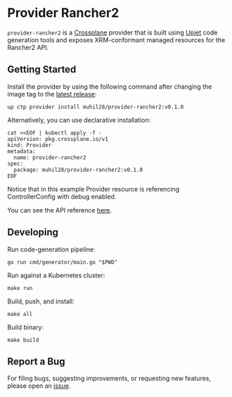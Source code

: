 # Provider Rancher2

`provider-rancher2` is a [Crossplane](https://crossplane.io/) provider that
is built using [Upjet](https://github.com/crossplane/upjet) code
generation tools and exposes XRM-conformant managed resources for the
Rancher2 API.

## Getting Started

Install the provider by using the following command after changing the image tag
to the [latest release](https://marketplace.upbound.io/providers/muhil28/provider-rancher2):
```
up ctp provider install muhil28/provider-rancher2:v0.1.0
```

Alternatively, you can use declarative installation:
```
cat <<EOF | kubectl apply -f -
apiVersion: pkg.crossplane.io/v1
kind: Provider
metadata:
  name: provider-rancher2
spec:
  package: muhil28/provider-rancher2:v0.1.0
EOF
```

Notice that in this example Provider resource is referencing ControllerConfig with debug enabled.

You can see the API reference [here](https://doc.crds.dev/github.com/muhil28/provider-rancher2).

## Developing

Run code-generation pipeline:
```console
go run cmd/generator/main.go "$PWD"
```

Run against a Kubernetes cluster:

```console
make run
```

Build, push, and install:

```console
make all
```

Build binary:

```console
make build
```

## Report a Bug

For filing bugs, suggesting improvements, or requesting new features, please
open an [issue](https://github.com/muhil28/provider-rancher2/issues).
